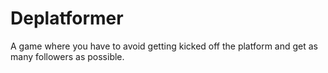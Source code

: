 # Deplatformer
A game where you have to avoid getting kicked off the platform and get as many followers as possible.
